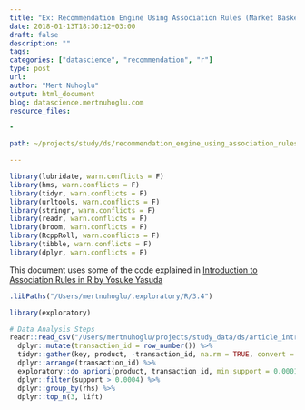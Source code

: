 ```yaml
---
title: "Ex: Recommendation Engine Using Association Rules (Market Basket) in R"
date: 2018-01-13T18:30:12+03:00 
draft: false
description: ""
tags:
categories: ["datascience", "recommendation", "r"]
type: post
url:
author: "Mert Nuhoglu"
output: html_document
blog: datascience.mertnuhoglu.com
resource_files:

-

path: ~/projects/study/ds/recommendation_engine_using_association_rules_in_r.md

---
```


<!--more-->

```r
library(lubridate, warn.conflicts = F)
library(hms, warn.conflicts = F)
library(tidyr, warn.conflicts = F)
library(urltools, warn.conflicts = F)
library(stringr, warn.conflicts = F)
library(readr, warn.conflicts = F)
library(broom, warn.conflicts = F)
library(RcppRoll, warn.conflicts = F)
library(tibble, warn.conflicts = F)
library(dplyr, warn.conflicts = F)
```

This document uses some of the code explained in [Introduction to Association Rules in R by Yosuke Yasuda](https://blog.exploratory.io/introduction-to-association-rules-market-basket-analysis-in-r-7a0dd900a3e0)

```r
.libPaths("/Users/mertnuhoglu/.exploratory/R/3.4")

library(exploratory)

# Data Analysis Steps
readr::read_csv("/Users/mertnuhoglu/projects/study_data/ds/article_introduction_to_association_rules_in_r_by_yosuke_yasuda_groceries.csv", , quote = "\"", skip = 0 , col_names = FALSE , na = c("","NA")) %>%
  dplyr::mutate(transaction_id = row_number()) %>%
  tidyr::gather(key, product, -transaction_id, na.rm = TRUE, convert = TRUE) %>%
  dplyr::arrange(transaction_id) %>%
  exploratory::do_apriori(product, transaction_id, min_support = 0.0001) %>%
  dplyr::filter(support > 0.0004) %>%
  dplyr::group_by(rhs) %>%
  dplyr::top_n(3, lift)
```


